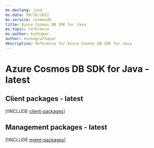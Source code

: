 ```yaml
---
ms.devlang: java
ms.data: 09/16/2022
ms.service: cosmosdb
title: Azure Cosmos DB SDK for Java
ms.topic: reference
ms.author: kuthapar
author: kushagraThapar
description: Reference for Azure Cosmos DB SDK for Java
---
```

# Azure Cosmos DB SDK for Java - latest

## Client packages - latest
[!INCLUDE [client-packages](cosmos-db-client-index.md)]
## Management packages - latest
[!INCLUDE [mgmt-packages](cosmos-db-mgmt-index.md)]